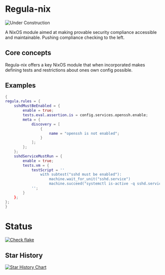 # Regula-nix

![Under Construction](https://img.shields.io/badge/Under_Construction-%E2%9A%A0%EF%B8%8F-%23E65100?style=for-the-badge&logo=warning&logoColor=%23BF360C&labelColor=%23E65100)

A NixOS module aimed at making provable security compliance accessible and maintainable.
Pushing compliance checking to the left.

## Core concepts

Regula-nix offers a key NixOS module that when incorporated makes defining tests and restrictions about ones own config possible.


## Examples
```nix
{
regula.rules = {
    sshdMustBeEnabled = {
        enable = true;
        tests.eval.assertion.is = config.services.openssh.enable;
        meta = {
            discovery = [
                {
                    name = "openssh is not enabled";
                }
            ];
        };
    };
    sshdServiceMustRun = {
        enable = true;
        tests.vm = {
            testScript = ''
                with subtest("sshd must be enabled"):
                    machine.wait_for_unit("sshd.service")
                    machine.succeed("systemctl is-active -q sshd.service")
            '';
        }
    };
};
}
```
# Status

[![Check flake](https://github.com/JeremiahSecrist/regula-nix/actions/workflows/checks.yml/badge.svg)](https://github.com/JeremiahSecrist/regula-nix/actions/workflows/checks.yml)

## Star History

<a href="https://star-history.com/#JeremiahSecrist/regula-nix&Date">
 <picture>
   <source media="(prefers-color-scheme: dark)" srcset="https://api.star-history.com/svg?repos=JeremiahSecrist/regula-nix&type=Date&theme=dark" />
   <source media="(prefers-color-scheme: light)" srcset="https://api.star-history.com/svg?repos=JeremiahSecrist/regula-nix&type=Date" />
   <img alt="Star History Chart" src="https://api.star-history.com/svg?repos=JeremiahSecrist/regula-nix&type=Date" />
 </picture>
</a>
